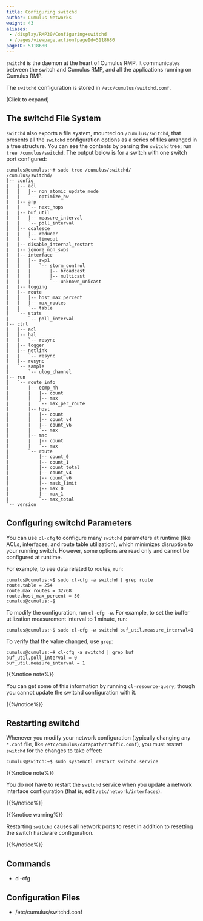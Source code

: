 ```yaml
---
title: Configuring switchd
author: Cumulus Networks
weight: 43
aliases:
 - /display/RMP30/Configuring+switchd
 - /pages/viewpage.action?pageId=5118680
pageID: 5118680
---
```


`switchd` is the daemon at the heart of Cumulus RMP. It communicates
between the switch and Cumulus RMP, and all the applications running on
Cumulus RMP.

The `switchd` configuration is stored in `/etc/cumulus/switchd.conf`.

<summary>(Click to expand) </summary>

## The switchd File System</span>

`switchd` also exports a file system, mounted on `/cumulus/switchd`,
that presents all the `switchd` configuration options as a series of
files arranged in a tree structure. You can see the contents by parsing
the `switchd` tree; run `tree /cumulus/switchd`. The output below is for
a switch with one switch port configured:

    cumulus@cumulus:~# sudo tree /cumulus/switchd/
    /cumulus/switchd/
    |-- config
    |   |-- acl
    |   |   |-- non_atomic_update_mode
    |   |   `-- optimize_hw
    |   |-- arp
    |   |   `-- next_hops
    |   |-- buf_util
    |   |   |-- measure_interval
    |   |   `-- poll_interval
    |   |-- coalesce
    |   |   |-- reducer
    |   |   `-- timeout
    |   |-- disable_internal_restart
    |   |-- ignore_non_swps
    |   |-- interface
    |   |   |-- swp1
    |   |   |   `-- storm_control
    |   |   |       |-- broadcast
    |   |   |       |-- multicast
    |   |   |       `-- unknown_unicast
    |   |-- logging
    |   |-- route
    |   |   |-- host_max_percent
    |   |   |-- max_routes
    |   |   `-- table
    |   `-- stats
    |       `-- poll_interval
    |-- ctrl
    |   |-- acl
    |   |-- hal
    |   |   `-- resync
    |   |-- logger
    |   |-- netlink
    |   |   `-- resync
    |   |-- resync
    |   `-- sample
    |       `-- ulog_channel
    |-- run
    |   `-- route_info
    |       |-- ecmp_nh
    |       |   |-- count
    |       |   |-- max
    |       |   `-- max_per_route
    |       |-- host
    |       |   |-- count
    |       |   |-- count_v4
    |       |   |-- count_v6
    |       |   `-- max
    |       |-- mac
    |       |   |-- count
    |       |   `-- max
    |       `-- route
    |           |-- count_0
    |           |-- count_1
    |           |-- count_total
    |           |-- count_v4
    |           |-- count_v6
    |           |-- mask_limit
    |           |-- max_0
    |           |-- max_1
    |           `-- max_total
    `-- version

## Configuring switchd Parameters</span>

You can use `cl-cfg` to configure many `switchd` parameters at runtime
(like ACLs, interfaces, and route table utilization), which minimizes
disruption to your running switch. However, some options are read only
and cannot be configured at runtime.

For example, to see data related to routes, run:

    cumulus@cumulus:~$ sudo cl-cfg -a switchd | grep route
    route.table = 254
    route.max_routes = 32768
    route.host_max_percent = 50
    cumulus@cumulus:~$

To modify the configuration, run `cl-cfg -w`. For example, to set the
buffer utilization measurement interval to 1 minute, run:

    cumulus@cumulus:~$ sudo cl-cfg -w switchd buf_util.measure_interval=1

To verify that the value changed, use `grep`:

    cumulus@cumulus:~# cl-cfg -a switchd | grep buf
    buf_util.poll_interval = 0
    buf_util.measure_interval = 1

{{%notice note%}}

You can get some of this information by running `cl-resource-query`;
though you cannot update the switchd configuration with it.

{{%/notice%}}

## Restarting switchd</span>

Whenever you modify your network configuration (typically changing any
`*.conf` file, like `/etc/cumulus/datapath/traffic.conf`), you must
restart `switchd` for the changes to take effect:

    cumulus@switch:~$ sudo systemctl restart switchd.service

{{%notice note%}}

You do not have to restart the `switchd` service when you update a
network interface configuration (that is, edit
`/etc/network/interfaces`).

{{%/notice%}}

{{%notice warning%}}

Restarting `switchd` causes all network ports to reset in addition to
resetting the switch hardware configuration.

{{%/notice%}}

## Commands</span>

  - cl-cfg

## Configuration Files</span>

  - /etc/cumulus/switchd.conf


</details>
